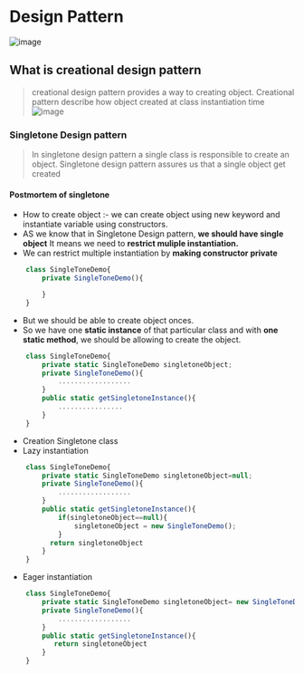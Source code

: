 # Design Pattern
![image](https://github.com/user-attachments/assets/cb893256-665b-43a7-bb6e-a21917342fb1)

## What is creational design pattern
>creational design pattern provides a way to creating object.
>Creational pattern describe how object created at class instantiation time
![image](https://github.com/user-attachments/assets/3bac092f-ee16-401e-a135-c3f8ac57a4e1)

###  Singletone Design pattern
> In singletone design pattern a single class is responsible to create an object.
> Singletone design pattern assures us that a single object get created
#### Postmortem of singletone 
* How to create object :- we can create object using new keyword and instantiate variable using constructors.
* AS we know that in Singletone Design pattern, **we should have single object** It means we need to **restrict muliple instantiation.**
* We can restrict multiple instantiation by **making constructor private**
```javascript
    class SingleToneDemo{
        private SingleToneDemo(){

        }
    }
```
* But we should be able to create object onces.
* So we have one **static instance** of that particular class and with **one static method**, we should be allowing to create the object.

```javascript
    class SingleToneDemo{
        private static SingleToneDemo singletoneObject;
        private SingleToneDemo(){
            ..................
        }
        public static getSingletoneInstance(){
            ................
        }
    }
```
* Creation Singletone class
* Lazy instantiation 
```javascript
    class SingleToneDemo{
        private static SingleToneDemo singletoneObject=null;
        private SingleToneDemo(){
            ..................
        }
        public static getSingletoneInstance(){
            if(singletoneObject==null){
                singletoneObject = new SingleToneDemo();
            }
          return singletoneObject
        }
    }
```
* Eager instantiation
```javascript
    class SingleToneDemo{
        private static SingleToneDemo singletoneObject= new SingleToneDemo();
        private SingleToneDemo(){
            ..................
        }
        public static getSingletoneInstance(){
           return singletoneObject
        }
    }
```


